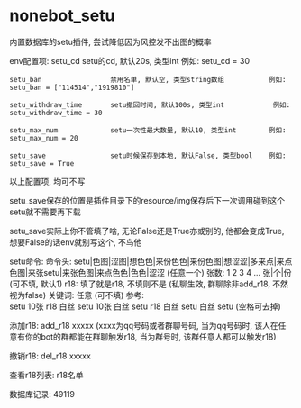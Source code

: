 # nonebot_setu
内置数据库的setu插件, 尝试降低因为风控发不出图的概率




env配置项: 
    setu_cd                  setu的cd, 默认20s, 类型int                例如: setu_cd = 30
    
    setu_ban                 禁用名单, 默认空, 类型string数组           例如: setu_ban = ["114514","1919810"]
    
    setu_withdraw_time       setu撤回时间, 默认100s, 类型int            例如: setu_withdraw_time = 30
    
    setu_max_num             setu一次性最大数量, 默认10, 类型int        例如: setu_max_num = 20
    
    setu_save                setu时候保存到本地, 默认False, 类型bool    例如: setu_save = True
    
以上配置项, 均可不写


setu_save保存的位置是插件目录下的resource/img保存后下一次调用碰到这个setu就不需要再下载

setu_save实际上你不管填了啥, 无论False还是True亦或别的, 他都会变成True, 想要False的话env就别写这个, 不鸟他








setu命令:
    命令头: setu|色图|涩图|想色色|来份色色|来份色图|想涩涩|多来点|来点色图|来张setu|来张色图|来点色色|色色|涩涩  (任意一个)
    张数: 1 2 3 4 ... 张|个|份  (可不填, 默认1)
    r18: 填了就是r18, 不填则不是  (私聊生效, 群聊除非add_r18, 不然视为false)
    关键词: 任意 (可不填)
    参考:   
        setu 10张 r18 白丝
        setu 10张 白丝
        setu r18 白丝
        setu 白丝
        setu
        (空格可去掉)


添加r18:
    add_r18 xxxxx   (xxxx为qq号码或者群聊号码, 当为qq号码时, 该人在任意有你的bot的群都能在群聊触发r18, 当为群号时, 该群任意人都可以触发r18)



撤销r18:
    del_r18 xxxxx


查看r18列表:
    r18名单



数据库记录: 49119

